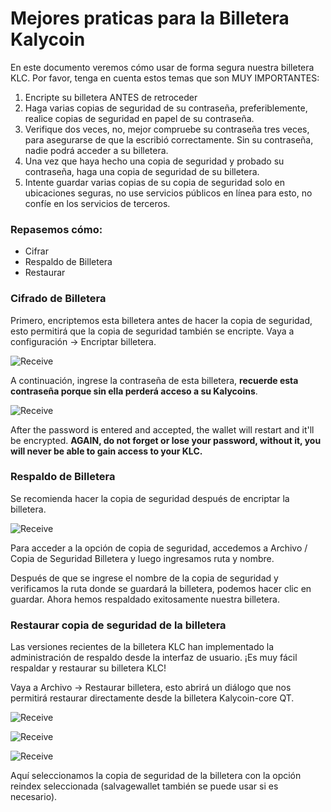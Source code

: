# Mejores praticas para la Billetera Kalycoin

En este documento veremos cómo usar de forma segura nuestra billetera KLC. Por favor, tenga en cuenta estos temas que son MUY IMPORTANTES:

1. Encripte su billetera ANTES de retroceder
2. Haga varias copias de seguridad de su contraseña, preferiblemente, realice copias de seguridad en papel de su contraseña.
3. Verifique dos veces, no, mejor compruebe su contraseña tres veces, para asegurarse de que la escribió correctamente. Sin su contraseña, nadie podrá acceder a su billetera.
4. Una vez que haya hecho una copia de seguridad y probado su contraseña, haga una copia de seguridad de su billetera.
5. Intente guardar varias copias de su copia de seguridad solo en ubicaciones seguras, no use servicios públicos en línea para esto, no confíe en los servicios de terceros.

### Repasemos cómo:

- Cifrar
- Respaldo de Billetera
- Restaurar 

### Cifrado de Billetera

Primero, encriptemos esta billetera antes de hacer la copia de seguridad, esto permitirá que la copia de seguridad también se encripte. Vaya a configuración -> Encriptar billetera.

![Receive](https://docs.kalycoin.io/en/KLC-wallet-usage-best-practices/687474703a2f2f39322e3232322e36392e38362f696d616765732f77616c6c65742f31312e706e67)

A continuación, ingrese la contraseña de esta billetera, **recuerde esta contraseña porque sin ella perderá acceso a su Kalycoins**.

![Receive](https://docs.kalycoin.io/en/KLC-wallet-usage-best-practices/687474703a2f2f39322e3232322e36392e38362f696d616765732f77616c6c65742f31322e706e67)

After the password is entered and accepted, the wallet will restart and it'll be encrypted. **AGAIN, do not forget or lose your password, without it, you will never be able to gain access to your KLC.**

### Respaldo de Billetera

Se recomienda hacer la copia de seguridad después de encriptar la billetera.

![Receive](https://docs.kalycoin.io/en/KLC-wallet-usage-best-practices/687474703a2f2f39322e3232322e36392e38362f696d616765732f77616c6c65742f6261636b75702e706e67)

Para acceder a la opción de copia de seguridad, accedemos a Archivo / Copia de Seguridad Billetera y luego ingresamos ruta y nombre.

Después de que se ingrese el nombre de la copia de seguridad y verificamos la ruta donde se guardará la billetera, podemos hacer clic en guardar. Ahora hemos respaldado exitosamente nuestra billetera.

### Restaurar copia de seguridad de la billetera

Las versiones recientes de la billetera KLC han implementado la administración de respaldo desde la interfaz de usuario. ¡Es muy fácil respaldar y restaurar su billetera KLC!

Vaya a Archivo -> Restaurar billetera, esto abrirá un diálogo que nos permitirá restaurar directamente desde la billetera Kalycoin-core QT.

![Receive](https://docs.kalycoin.io/en/KLC-wallet-usage-best-practices/687474703a2f2f39322e3232322e36392e38362f696d616765732f77616c6c65742f726573746f72652e706e67)

![Receive](https://docs.kalycoin.io/en/KLC-wallet-usage-best-practices/687474703a2f2f39322e3232322e36392e38362f696d616765732f77616c6c65742f726573746f7265322e706e67)

![Receive](https://docs.kalycoin.io/en/KLC-wallet-usage-best-practices/687474703a2f2f39322e3232322e36392e38362f696d616765732f77616c6c65742f726573746f7265332e706e67)

Aquí seleccionamos la copia de seguridad de la billetera con la opción reindex seleccionada (salvagewallet también se puede usar si es necesario).